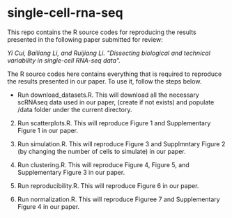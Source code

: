 # single-cell-rna-seq

This repo contains the R source codes for reproducing the results presented in the following paper submitted for review:

*Yi Cui, Bailiang Li, and Ruijiang Li. "Dissecting biological and technical variability in single-cell RNA-seq data".*

The R source codes here contains everything that is required to reproduce the results presented in our paper. To use it, follow the steps below.

+ Run download_datasets.R. This will download all the necessary scRNAseq data used in our paper, (create if not exists) and populate /data folder under the current directory.

2. Run scatterplots.R. This will reproduce Figure 1 and Supplementary Figure 1 in our paper.

3. Run simulation.R. This will reproduce Figure 3 and Supplmntary Figure 2 (by changing the number of cells to simulate) in our paper.

4. Run clustering.R. This will reproduce Figure 4, Figure 5, and Supplementary Figure 3 in our paper.

5. Run reproducibility.R. This will reproduce Figure 6 in our paper.

6. Run normalization.R. This will reproduce Figuree 7 and Supplementary Figure 4 in our paper. 
